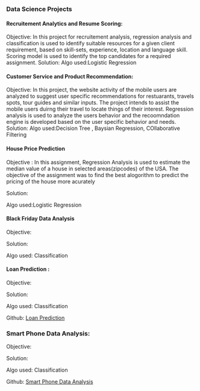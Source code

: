### Data Science Projects

#### Recruitement Analytics and Resume Scoring:
 Objective: In this project for recruitement analysis, regression analysis and classification is used to identify suitable resources for a given client requirement, based on skill-sets, experience, location and language skill. Scoring model is used to identify the top candidates for a required assignment. 
Solution:
Algo used:Logistic Regression


#### Customer Service and Product Recommendation:
Objective: In this project, the website activity of the mobile users are analyzed to suggest user specific recommendations for restuarants, travels spots, tour guides and similar inputs. The project intends to assist the mobile users duirng their travel to locate things of their interest. Regression analysis is used to analyze the users behavior and the recoomndation engine is developed based on the user specific behavior and needs.
Solution:
Algo used:Decision Tree , Baysian Regression, COllaborative Filtering

#### House Price Prediction
Objective : In this assignment, Regression Analysis is used to estimate the median value of a house in selected areas(zipcodes) of the USA. The objective of the assignment was to find the best alogorithm to predict the pricing of the house more acurately

Solution:

Algo used:Logistic Regression

#### Black Friday Data Analysis
Objective:

Solution:

Algo used: Classification



#### Loan Prediction : 
Objective:

Solution:

Algo used: Classification

Github: [Loan Prediction](https://github.com/sanatdas/Loan-Prediction)

### Smart Phone Data Analysis:   
Objective:

Solution:

Algo used: Classification

Github: [Smart Phone Data Analysis ](https://github.com/sanatdas/Loan-Prediction)

